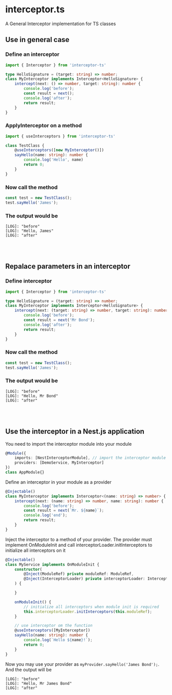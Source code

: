 # interceptor.ts
A General Interceptor implementation for TS classes

## Use in general case

### Define an interceptor
``` typescript
import { Interceptor } from 'interceptor-ts'

type HelloSignature = (target: string) => number;
class MyInterceptor implements Interceptor<HelloSignature> {
    intercept(next: () => number, target: string): number {
        console.log('before');
        const result = next();
        console.log('after');
        return result;
    }
}
```


### ApplyInterceptor on a method
``` typescript
import { useInterceptors } from 'interceptor-ts'

class TestClass {
    @useInterceptors([new MyInterceptor()])
    sayHello(name: string): number {
        console.log('Hello', name)
        return 0;
    }
}
```

### Now call the method
``` typescript
const test = new TestClass();
test.sayHello('James');
```

### The output would be
```
[LOG]: "before" 
[LOG]: "Hello, James" 
[LOG]: "after" 
```

<br/><br/>
## Repalace parameters in an interceptor
### Define interceptor
``` typescript
import { Interceptor } from 'interceptor-ts'

type HelloSignature = (target: string) => number;
class MyInterceptor implements Interceptor<HelloSignature> {
    intercept(next: (target: string) => number, target: string): number {
        console.log('before');
        const result = next('Mr Bond');
        console.log('after');
        return result;
    }
}
```

### Now call the method
``` typescript
const test = new TestClass();
test.sayHello('James');
```

### The output would be
```
[LOG]: "before" 
[LOG]: "Hello, Mr Bond" 
[LOG]: "after" 
```

<br/><br/>
## Use the interceptor in a Nest.js application

You need to import the interceptor module into your module

``` typescript
@Module({
    imports: [NestInterceptorModule], // import the interceptor module
    providers: [DemoService, MyInterceptor]
})
class AppModule{}
```

Define an interceptor in your module as a provider
``` typescript
@Injectable()
class MyInterceptor implements Interceptor<(name: string) => number> {
    intercept(next: (name: string) => number, name: string): number {
        console.log('before');
        const result = next(`Mr. ${name}`);
        console.log('end');
        return result;
    }
}
```

Inject the interceptor to a method of your provider. The provider must implement OnModuleInit and call interceptorLoader.initInterceptors to initialize all interceptors on it
``` typescript
@Injectable()
class MyService implements OnModuleInit {
    constructor(
        @Inject(ModuleRef) private moduleRef: ModuleRef,
        @Inject(InterceptorLoader) private interceptorLoader: InterceptorLoader
    ) {

    }

    onModuleInit() {
        // initialize all interceptors when module init is required
        this.interceptorLoader.initInterceptors(this.moduleRef);
    }

    // use interceptor om the function
    @useInterceptors([MyInterceptor])
    sayHello(name: string): number {
        console.log(`Hello ${name}!`);
        return 0;
    }
}
```

Now you may use your provider as ``` myProvider.sayHello('James Bond'); ```. And the output will be
```
[LOG]: "before" 
[LOG]: "Hello, Mr James Bond" 
[LOG]: "after" 
```

